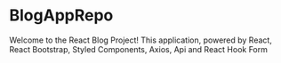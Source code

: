 # BlogAppRepo
Welcome to the React Blog Project! This application, powered by React, React Bootstrap, Styled Components, Axios, Api and React Hook Form
